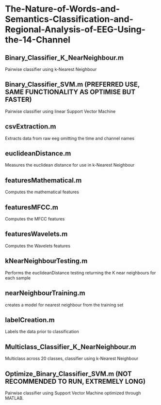 # The-Nature-of-Words-and-Semantics-Classification-and-Regional-Analysis-of-EEG-Using-the-14-Channel

## Binary_Classifier_K_NearNeighbour.m 
Pairwise classifier using k-Nearest Neighbour


## Binary_Classifier_SVM.m (PREFERRED USE, SAME FUNCTIONALITY AS OPTIMISE BUT FASTER)
Pairwise classifier using linear Support Vector Machine


## csvExtraction.m 
Extracts data from raw eeg omitting the time and channel names


## euclideanDistance.m 
Measures the euclidean distance for use in k-Nearest Neighbour


## featuresMathematical.m 
Computes the mathematical features


## featuresMFCC.m 
Computes the MFCC features


## featuresWavelets.m 
Computes the Wavelets features


## kNearNeighbourTesting.m 
Performs the euclideanDistance testing returning the K near neighbours for each sample


## nearNeighbourTraining.m
creates a model for nearest neighbour from the training set


## labelCreation.m 
Labels the data prior to classification


## Multiclass_Classifier_K_NearNeighbour.m
Multiclass across 20 classes, classifier using k-Nearest Neighbour


## Optimize_Binary_Classifier_SVM.m (NOT RECOMMENDED TO RUN, EXTREMELY LONG) 
Pairwise classifier using Support Vector Machine optimized through MATLAB. 